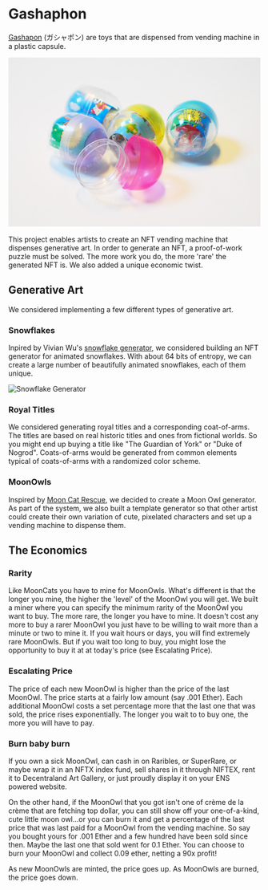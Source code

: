 # Gashaphon

[Gashapon](https://en.wikipedia.org/wiki/Gashapon) (ガシャポン) are toys that are dispensed from vending machine in a plastic capsule.

![Gashapon](/public/images/Gachapon.jpg)

This project enables artists to create an NFT vending machine that dispenses generative art. In order to generate an NFT, a proof-of-work puzzle must be solved. The more work you do, the more 'rare' the generated NFT is. We also added a unique economic twist.

## Generative Art
We considered implementing a few different types of generative art.
### Snowflakes
Inpired by Vivian Wu's [snowflake generator](https://viviariums.com/projects/snowflake/), we considered building an NFT generator for animated snowflakes. With about 64 bits of entropy, we can create a large number of beautifully animated snowflakes, each of them unique.

![Snowflake Generator](/public/images/growth.gif)

### Royal Titles
We considered generating royal titles and a corresponding coat-of-arms. The titles are based on real historic titles and ones from fictional worlds. So you might end up buying a title like "The Guardian of York" or "Duke of Nogrod". Coats-of-arms would be generated from common elements typical of coats-of-arms with a randomized color scheme.

### MoonOwls
Inspired by [Moon Cat Rescue](https://mooncatrescue.com/), we decided to create a Moon Owl generator. As part of the system, we also built a template generator so that other artist could create their own variation of cute, pixelated characters and set up a vending machine to dispense them.

## The Economics

### Rarity
Like MoonCats you have to mine for MoonOwls. What's different is that the longer you mine, the higher the 'level' of the MoonOwl you will get. We built a miner where you can specify the minimum rarity of the MoonOwl you want to buy. The more rare, the longer you have to mine. It doesn't cost any more to buy a rarer MoonOwl you just have to be willing to wait more than a minute or two to mine it. If you wait hours or days, you will find extremely rare MoonOwls. But if you wait too long to buy, you might lose the opportunity to buy it at at today's price (see Escalating Price).

### Escalating Price
The price of each new MoonOwl is higher than the price of the last MoonOwl. The price starts at a fairly low amount (say .001 Ether). Each additional MoonOwl costs a set percentage more that the last one that was sold, the price rises exponentially. The longer you wait to to buy one, the more you will have to pay.

### Burn baby burn
If you own a sick MoonOwl, can cash in on Raribles, or SuperRare, or maybe wrap it in an NFTX index fund, sell shares in it through NIFTEX, rent it to Decentraland Art Gallery, or just proudly display it on your ENS powered website.

On the other hand, if the MoonOwl that you got isn't one of  crème de la crème that are fetching top dollar, you can still show off your one-of-a-kind, cute little moon owl...or you can burn it and get a percentage of the last price that was last paid for a MoonOwl from the vending machine. So say you bought yours for .001 Ether and a few hundred have been sold since then. Maybe the last one that sold went for 0.1 Ether. You can choose to burn your MoonOwl and collect 0.09 ether, netting a 90x profit!

As new MoonOwls are minted, the price goes up. As MoonOwls are burned, the price goes down.
